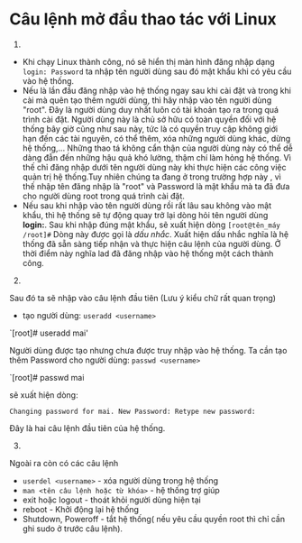 # Câu lệnh mở đầu thao tác với Linux 
1.
* Khi chạy Linux thành công, nó sẽ hiển thị màn hình đăng nhập dạng 
`login:
Password` 
ta nhập tên người dùng sau đó mật khẩu khi có yêu cầu vào hệ thống.
* Nếu là lần đầu đăng nhập vào hệ thống ngay sau khi cài đặt và trong khi cài mà quên tạo thêm người dùng, thì hãy nhập vào tên người dùng "root". Đây là người dùng duy nhất luôn có tài khoản tạo ra trong quá trình cài đặt. Người dùng này là chủ sở hữu có toàn quyền đối với hệ thống bây giờ cũng như sau này, tức là có quyền truy cập không giới hạn đến các tài nguyên, có thể thêm, xóa những người dùng khác, dừng hệ thống,... Những thao tá không cẩn thận của người dùng này có thể dễ dàng đẫn đến những hậu quả khó lường, thậm chí làm hỏng hệ thống. Vì thế chỉ đăng nhập dưới tên người dùng này khi thực hiện các công việc quản trị hệ thống.Tuy nhiên chúng ta đang ở trong trường hợp này , vì thế nhập tên đăng nhập là "root" và Password là mật khẩu mà ta đã đưa cho người dùng root trong quá trình cài đặt.
* Nếu sau khi nhập vào tên người dùng rồi rất lâu sau không vào mật khẩu, thì hệ thống sẽ tự động quay trở lại dòng hỏi tên người dùng **login:**. Sau khi nhập đúng mật khẩu, sẽ xuất hiện dòng 
`[root@tên_máy /root]#` 
Dòng này được gọi là *dấu nhắc*. Xuất hiện dấu nhắc nghĩa là hệ thống đã sẵn sàng tiếp nhận và thực hiện câu lệnh của người dùng. Ở thời điểm này nghĩa lad đã đăng nhập vào hệ thống một cách thành công.
2. 
Sau đó ta sẽ nhập vào câu lệnh đầu tiên (Lưu ý kiểu chữ rất quan trọng)  
* tạo người dùng: `useradd <username>`

`[root]# useradd mai' 

Người dùng được tạo nhưng chưa được truy nhập vào hệ thống. Ta cần tạo thêm Password cho người dùng: `passwd <username>`

`[root]# passwd mai

sẽ xuất hiện dòng:

`Changing password for mai.
New Password:
Retype new password:` 

Đây là hai câu lệnh đầu tiên của hệ thống. 

3. 
Ngoài ra còn có các câu lệnh
* `userdel <username>` - xóa người dùng trong hệ thống
* `man <tên câu lệnh hoặc từ khóa>` - hệ thống trợ giúp 
* exit hoặc logout - thoát khỏi người dùng hiện tại
* reboot - Khởi động lại hệ thống
* Shutdown, Poweroff - tắt hệ thống( nếu yêu cầu quyền root thì chỉ cần ghi sudo ở trước câu lệnh).

